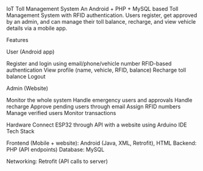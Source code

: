 IoT Toll Management System
An Android + PHP + MySQL based Toll Management System with RFID authentication.
Users register, get approved by an admin, and can manage their toll balance, recharge, and view vehicle details via a mobile app.

Features

User (Android app)

Register and login using email/phone/vehicle number
RFID-based authentication
View profile (name, vehicle, RFID, balance)
Recharge toll balance
Logout

Admin (Website)

Monitor the whole system
Handle emergency users and approvals
Handle recharge
Approve pending users through email
Assign RFID numbers
Manage verified users
Monitor transactions

Hardware 
Connect ESP32 through API with a website using Arduino IDE 
Tech Stack

Frontend (Mobile + website): Android (Java, XML, Retrofit), HTML
Backend: PHP (API endpoints)
Database: MySQL

Networking: Retrofit (API calls to server)

